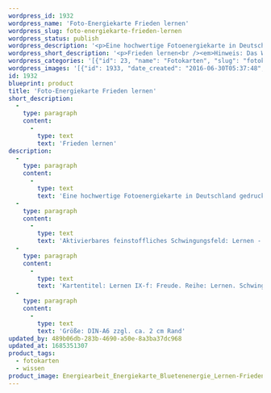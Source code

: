 ```yaml
---
wordpress_id: 1932
wordpress_name: 'Foto-Energiekarte Frieden lernen'
wordpress_slug: foto-energiekarte-frieden-lernen
wordpress_status: publish
wordpress_description: '<p>Eine hochwertige Fotoenergiekarte in Deutschland gedruckt und in Handarbeit laminiert.  Sie ist in Postkartengröße (DIN-A6) gut zu transportieren und kann auch auf den Körper aufgelegt werden.</p><p>Aktivierbares feinstoffliches Schwingungsfeld: Lernen - Frieden - Umfassende Grundschwingung. Die Impulse dieser Blütenenergie auf sich wirken lassen und neu lernen, was Freude tatsächlich individuell bedeutet, was in diesem Bereich aktuell gelernt werden kann, wie das Erlernen von Frieden möglich ist.</p><p>Kartentitel: Lernen IX-f: Freude. Reihe: Lernen. Schwingungsebene: Grün</p><p>Größe: DIN-A6 zzgl. ca. 2 cm Rand<br />Andere Formate sind individuell für Sie innerhalb weniger Tage herstellbar. Bitte kontaktieren Sie uns hierfür unter <a href="mailto:info@elvedenverlag.de">info@elvedenverlag.de</a>.</p><p><a href="https://my.feenbaum.de/anwendung-energiebilder-foto-laminiert/">Anwendungshinweise</a>      <a href="https://my.feenbaum.de/produktinformationen-fotokarten/">Produktinformationen</a></p>'
wordpress_short_description: '<p>Frieden lernen<br /><em>Hinweis: Das Wasserzeichen „Elveden Verlag Energiebild“ wird nicht mit gedruckt</em></p>'
wordpress_categories: '[{"id": 23, "name": "Fotokarten", "slug": "fotokarten"}, {"id": 34, "name": "Wissen", "slug": "wissen"}]'
wordpress_images: '[{"id": 1933, "date_created": "2016-06-30T05:37:48", "date_created_gmt": "2016-06-30T01:37:48", "date_modified": "2016-06-30T05:37:48", "date_modified_gmt": "2016-06-30T01:37:48", "src": "https://my.feenbaum.de/wp-content/uploads/2016/06/Energiearbeit_Energiekarte_Bluetenenergie_Lernen-Frieden_8x8W.jpg", "name": "Energiearbeit_Energiekarte_Bluetenenergie_Lernen-Frieden_8x8W", "alt": ""}]'
id: 1932
blueprint: product
title: 'Foto-Energiekarte Frieden lernen'
short_description:
  -
    type: paragraph
    content:
      -
        type: text
        text: 'Frieden lernen'
description:
  -
    type: paragraph
    content:
      -
        type: text
        text: 'Eine hochwertige Fotoenergiekarte in Deutschland gedruckt und in Handarbeit laminiert.  Sie ist in Postkartengröße (DIN-A6) gut zu transportieren und kann auch auf den Körper aufgelegt werden.'
  -
    type: paragraph
    content:
      -
        type: text
        text: 'Aktivierbares feinstoffliches Schwingungsfeld: Lernen - Frieden - Umfassende Grundschwingung. Die Impulse dieser Blütenenergie auf sich wirken lassen und neu lernen, was Freude tatsächlich individuell bedeutet, was in diesem Bereich aktuell gelernt werden kann, wie das Erlernen von Frieden möglich ist.'
  -
    type: paragraph
    content:
      -
        type: text
        text: 'Kartentitel: Lernen IX-f: Freude. Reihe: Lernen. Schwingungsebene: Grün'
  -
    type: paragraph
    content:
      -
        type: text
        text: 'Größe: DIN-A6 zzgl. ca. 2 cm Rand'
updated_by: 489b06db-283b-4690-a50e-8a3ba37dc968
updated_at: 1685351307
product_tags:
  - fotokarten
  - wissen
product_image: Energiearbeit_Energiekarte_Bluetenenergie_Lernen-Frieden_8x8W.jpg
---
```

